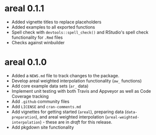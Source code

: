 # areal 0.1.1

* Added vignette titles to replace placeholders
* Added examples to all exported functions
* Spell check with `devtools::spell_check()` and RStudio's spell check functionality for `.Rmd` files
* Checks against winbuilder

# areal 0.1.0

* Added a `NEWS.md` file to track changes to the package.
* Develop areal weighted interpolation functionality (`aw_` functions)
* Add core example data sets (`ar_` data)
* Implement unit testing with both Travis and Appveyor as well as Code Coverage tracking
* Add `.github` community files
* Add `LICENSE` and `cran-comments.md`
* Add vignettes for getting started (`areal`), preparing data (`data-preparation`), and areal weighted interpolation (`areal-weighted-interpolation`) - these are in *draft* for this release.
* Add pkgdown site functionality
